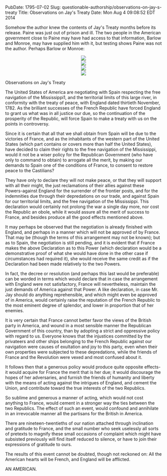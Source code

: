 PubDate: 1795-07-02
Slug: questionable-authorship/observations-on-jay-s-treaty
Title: Observations on Jay's Treaty
Date: Mon Aug  4 09:08:52 EDT 2014

   Somehow the author knew the contents of Jay's Treaty months before its release. Paine was just out of prison and ill.
   The two people in the American government close to Paine may have had access to that information, Barlow and Monroe,
   may have supplied him with it, but testing shows Paine was not the author. Perhaps Barlow or Monroe:


<center><img src="/images/observations-on-jay-s-treaty-r.png"></center>
<center><img src="/images/observations-on-jay-s-treaty-h.png"></center>
<center><img src="/images/observations-on-jay-s-treaty-barlow.png"></center>
<center><img src="/images/observations-on-jay-s-treaty-mon.png"></center>

   Observations on Jay's Treaty

   The United States of America are negotiating with Spain respecting the
   free navigation of the Mississippi1, and the territorial limits of this
   large river, in conformity with the treaty of peace, with England dated
   thirtieth November, 1782. As the brilliant successes of the French
   Republic have forced England to grant us what was in all justice our due,
   so the continuation of the prosperity of the Republic, will force Spain to
   make a treaty with us on the points in controversy.

   Since it is certain that all that we shall obtain from Spain will be due
   to the victories of France, and as the inhabitants of the western part of
   the United States (which part contains or covers more than half the United
   States), have decided to claim their rights to the free navigation of the
   Mississippi, would it not be a wiser policy for the Republican Government
   (who have only to command to obtain) to arrogate all the merit, by making
   our demands to Spain one of the conditions of France, to consent to
   restore peace to the Castilians?

   They have only to declare they will not make peace, or that they will
   support with all their might, the just reclamations of their allies
   against these Powers-against England for the surrender of the frontier
   posts, and for the indemnities due through their depredations on our
   trade, and against Spain for our territorial limits, and the free
   navigation of the Mississippi. This declaration would certainly not
   prolong the war a single day more, nor cost the Republic an obole, while
   it would assure all the merit of success to France, and besides produce
   all the good effects mentioned above.

   It may perhaps be observed that the negotiation is already finished with
   England, and perhaps in a manner which will not be approved of by France.
   That may be (though the terms of this arrangement may not be known); but
   as to Spain, the negotiation is still pending, and it is evident that if
   France makes the above Declaration as to this Power (which declaration
   would be a demonstrative proof of what she would have done in the other
   case if circumstances had required it), she would receive the same credit
   as if the Declaration had been made relatively to the two Powers.

   In fact, the decree or resolution (and perhaps this last would be
   preferable) can be worded in terms which would declare that in case the
   arrangement with England were not satisfactory, France will nevertheless,
   maintain the just demands of America against that Power. A like
   declaration, in case Mr. Jay should do anything reprehensible, and which
   might even be approved of in America, would certainly raise the reputation
   of the French Republic to the most eminent degree of splendor, and lower
   in proportion that of her enemies.

   It is very certain that France cannot better favor the views of the
   British party in America, and wound in a most sensible manner the
   Republican Government of this country, than by adopting a strict and
   oppressive policy with regard to us. Everyone knows that the injustices
   committed by the privateers and other ships belonging to the French
   Republic against our navigation were causes of exultation and joy to this
   party, even when their own properties were subjected to these
   depredations, while the friends of France and the Revolution were vexed
   and most confused about it.

   It follows then that a generous policy would produce quite opposite
   effects-it would acquire for France the merit that is her due; it would
   discourage the hopes of her adversaries, and furnish the friends of
   humanity and liberty with the means of acting against the intrigues of
   England, and cement the Union, and contribute toward the true interests of
   the two Republics.

   So sublime and generous a manner of acting, which would not cost anything
   to France, would cement in a stronger way the ties between the two
   Republics. The effect of such an event, would confound and annihilate in
   an irrevocable manner all the partisans for the British in America.

   There are nineteen-twentieths of our nation attached through inclination
   and gratitude to France, and the small number who seek uselessly all sorts
   of pretexts to magnify these small occasions of complaint which might have
   subsisted previously will find itself reduced to silence, or have to join
   their expressions of gratitude to ours.

   The results of this event cannot be doubted, though not reckoned on: All
   the American hearts will be French, and England will be afflicted.

   AN AMERICAN.




